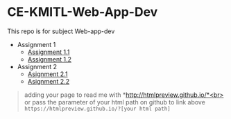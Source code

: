 # CE-KMITL-Web-App-Dev
This repo is for subject Web-app-dev
  - Assignment 1
    - [Assignment 1.1](https://htmlpreview.github.io/?https://github.com/Patiyut1807/CE-KMITL-Web-App-Dev/blob/main/1/1.html)
    - [Assignment 1.2](https://htmlpreview.github.io/?https://github.com/Patiyut1807/CE-KMITL-Web-App-Dev/blob/main/1/2.html)
  - Assignment 2
    - [Asignment 2.1](https://htmlpreview.github.io/?https://github.com/Patiyut1807/CE-KMITL-Web-App-Dev/blob/main/2/64010479_1.html)
    - [Asignment 2.2](https://htmlpreview.github.io/?https://github.com/Patiyut1807/CE-KMITL-Web-App-Dev/blob/main/2/64010479_2.html)
  
  > adding your page to read me with *http://htmlpreview.github.io/*<br>
  or
  > pass the parameter of your html path on github to link above<br>
  > ```https://htmlpreview.github.io/?[your html path]```
